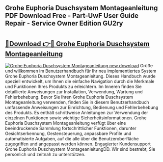 ## Grohe Euphoria Duschsystem Montageanleitung PDF Download Free - Part-UwF User Guide Repair - Service Owner Edition GU2ry

# <h2><a href="http://df7b0a.blite.top/?on=Grohe+Euphoria+Duschsystem+Montageanleitung">🔗Download 👉🔴 Grohe Euphoria Duschsystem Montageanleitung</a></h2>

[![Grohe Euphoria Duschsystem Montageanleitung new download](https://i.imgur.com/lujVjoI.png)](http://df7b0a.blite.top/?on=Grohe+Euphoria+Duschsystem+Montageanleitung)
Grüße und willkommen im Benutzerhandbuch für Ihr neu implementiertes System Grohe Euphoria Duschsystem Montageanleitung. Dieses Handbuch wurde speziell entwickelt, um Ihnen die einfache Navigation durch die Merkmale und Funktionen Ihres Produkts zu erleichtern. Im Inneren finden Sie detaillierte Anweisungen zur Installation, Verwendung, Wartung und Fehlerbehebung. Bevor Sie Ihren Grohe Euphoria Duschsystem Montageanleitung verwenden, finden Sie in diesem Benutzerhandbuch umfassende Anweisungen zur Einrichtung, Bedienung und Fehlerbehebung des Produkts. Es enthält schrittweise Anleitungen zur Verwendung der einzelnen Funktionen sowie wichtige Sicherheitsinformationen. Grohe Euphoria Duschsystem Montageanleitung verfügt über eine beeindruckende Sammlung fortschrittlicher Funktionen, darunter Gesichtserkennung, Gestensteuerung, anpassbare Profile und automatisierte Aufgaben, auf die alle über die Benutzeroberfläche zugegriffen und angepasst werden können. Engagierter Kundensupport Grohe Euphoria Duschsystem MontageanleitungDD. Wir sind bestrebt, Sie persönlich und zeitnah zu unterstützen.
